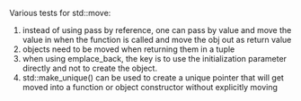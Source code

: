 Various tests for std::move:
1) instead of using pass by reference, one can pass by value and move the value in when the function is called and move the obj out as return value
2) objects need to be moved when returning them in a tuple
3) when using emplace_back, the key is to use the initialization parameter directly and not to create the object. 
4) std::make_unique() can be used to create a unique pointer that will get moved into a function or object constructor without explicitly moving
